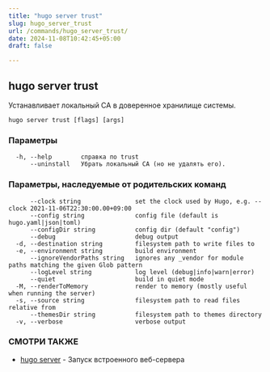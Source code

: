 ```yaml
---
title: "hugo server trust"
slug: hugo_server_trust
url: /commands/hugo_server_trust/
date: 2024-11-08T10:42:45+05:00
draft: false

---
```

## hugo server trust

Устанавливает локальный CA в доверенное хранилище системы.

```
hugo server trust [flags] [args]
```

### Параметры

```
  -h, --help        справка по trust
      --uninstall   Убрать локальный CA (но не удалять его).
```

### Параметры, наследуемые от родительских команд

```
      --clock string               set the clock used by Hugo, e.g. --clock 2021-11-06T22:30:00.00+09:00
      --config string              config file (default is hugo.yaml|json|toml)
      --configDir string           config dir (default "config")
      --debug                      debug output
  -d, --destination string         filesystem path to write files to
  -e, --environment string         build environment
      --ignoreVendorPaths string   ignores any _vendor for module paths matching the given Glob pattern
      --logLevel string            log level (debug|info|warn|error)
      --quiet                      build in quiet mode
  -M, --renderToMemory             render to memory (mostly useful when running the server)
  -s, --source string              filesystem path to read files relative from
      --themesDir string           filesystem path to themes directory
  -v, --verbose                    verbose output
```

### СМОТРИ ТАКЖЕ

* [hugo server](/commands/hugo_server/)	 - Запуск встроенного веб-сервера

